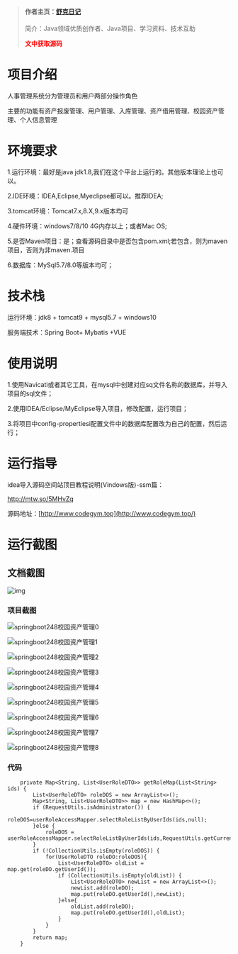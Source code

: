 > #### 作者主页：[舒克日记](https://blog.csdn.net/cativen)
>
>  简介：Java领域优质创作者、Java项目、学习资料、技术互助
>
> <b><font color=red>文中获取源码</font></b>

# 项目介绍

人事管理系统分为管理员和用户两部分操作角色

主要的功能有资产报废管理、用户管理、入库管理、资产借用管理、校园资产管理、个人信息管理

# 环境要求

1.运行环境：最好是java jdk1.8,我们在这个平台上运行的。其他版本理论上也可以。

2.IDE环境：IDEA,Eclipse,Myeclipse都可以。推荐IDEA;

3.tomcat环境：Tomcat7.x,8.X,9.x版本均可

4.硬件环境：windows7/8/10 4G内存以上；或者Mac OS;

5.是否Maven项目：是；查看源码目录中是否包含pom.xml;若包含，则为maven项目，否则为非maven.项目

6.数据库：MySql5.7/8.0等版本均可；

# 技术栈

运行环境：jdk8 + tomcat9 + mysql5.7 + windows10

服务端技术：Spring Boot+ Mybatis +VUE

# 使用说明

1.使用Navicati或者其它工具，在mysql中创建对应sq文件名称的数据库，并导入项目的sql文件；

2.使用IDEA/Eclipse/MyEclipse导入项目，修改配置，运行项目；

3.将项目中config-propertiesi配置文件中的数据库配置改为自己的配置，然后运行；

# 运行指导

idea导入源码空间站顶目教程说明(Vindows版)-ssm篇：

http://mtw.so/5MHvZq

源码地址：[http://www.codegym.top](http://www.codegym.top/)


# 运行截图

## 文档截图

![img](https://img-blog.csdnimg.cn/img_convert/f9ea18d5a7dea0951fe9a9c7109968e6.png)

### 项目截图

![springboot248校园资产管理0](https://img-blog.csdnimg.cn/img_convert/e8f04267624c255c41e03387ea85f8fc.png)

![springboot248校园资产管理1](https://img-blog.csdnimg.cn/img_convert/61bed65a693e60ab6752270715b07ef1.png)

![springboot248校园资产管理2](https://img-blog.csdnimg.cn/img_convert/3596eb8fbfd5b7046d3091e97c5301aa.png)

![springboot248校园资产管理3](https://img-blog.csdnimg.cn/img_convert/6392ca08af02ed4dc1b504d6fecbc25d.png)

![springboot248校园资产管理4](https://img-blog.csdnimg.cn/img_convert/2d8ff13e283ba9c2180e574a77aec451.png)

![springboot248校园资产管理5](https://img-blog.csdnimg.cn/img_convert/3f2315ff45e44e87a6da1dcc6c0449a5.png)

![springboot248校园资产管理6](https://img-blog.csdnimg.cn/img_convert/dc8f6586a3579f515e3e48960f1703d4.png)

![springboot248校园资产管理7](https://img-blog.csdnimg.cn/img_convert/ad5a6a5d5033498310ee954a92280c19.png)

![springboot248校园资产管理8](https://img-blog.csdnimg.cn/img_convert/767b343172fc8c6883010e9c6955cac1.png)

### 代码

```
    private Map<String, List<UserRoleDTO>> getRoleMap(List<String> ids) {
        List<UserRoleDTO> roleDOS = new ArrayList<>();
        Map<String, List<UserRoleDTO>> map = new HashMap<>();
        if (RequestUtils.isAdministrator()) {
            roleDOS=userRoleAccessMapper.selectRoleListByUserIds(ids,null);
        }else {
            roleDOS = userRoleAccessMapper.selectRoleListByUserIds(ids,RequestUtils.getCurrentTenantId());
        }
        if (!CollectionUtils.isEmpty(roleDOS)) {
            for(UserRoleDTO roleDO:roleDOS){
                List<UserRoleDTO> oldList = map.get(roleDO.getUserId());
                if (CollectionUtils.isEmpty(oldList)) {
                    List<UserRoleDTO> newList = new ArrayList<>();
                    newList.add(roleDO);
                    map.put(roleDO.getUserId(),newList);
                }else{
                    oldList.add(roleDO);
                    map.put(roleDO.getUserId(),oldList);
                }
            }
        }
        return map;
    }
```
